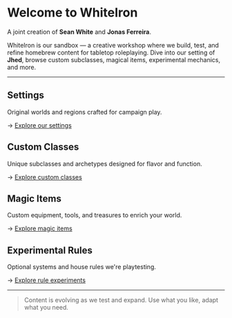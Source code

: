 # Welcome to WhiteIron

A joint creation of **Sean White** and **Jonas Ferreira**.

WhiteIron is our sandbox — a creative workshop where we build, test, and refine homebrew content for tabletop roleplaying. Dive into our setting of **Jhed**, browse custom subclasses, magical items, experimental mechanics, and more.

---

## Settings

Original worlds and regions crafted for campaign play.

→ [Explore our settings](settings.md)

## Custom Classes

Unique subclasses and archetypes designed for flavor and function.

→ [Explore custom classes](subclasses.md)

## Magic Items

Custom equipment, tools, and treasures to enrich your world.

→ [Explore magic items](items.md)

## Experimental Rules

Optional systems and house rules we're playtesting.

→ [Explore rule experiments](experiments.md)

---

> Content is evolving as we test and expand. Use what you like, adapt what you need.
